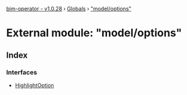[bim-operator - v1.0.28](../README.md) › [Globals](../globals.md) › ["model/options"](_model_options_.md)

# External module: "model/options"

## Index

### Interfaces

* [HighlightOption](../interfaces/_model_options_.highlightoption.md)
